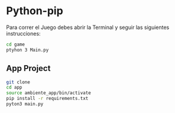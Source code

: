# Python-pip

Para correr el Juego debes abrir la Terminal y seguir las siguientes instrucciones:

```sh
cd game
ptyhon 3 Main.py
```

## App Project

```sh 
git clone
cd app
source ambiente_app/bin/activate
pip install -r requirements.txt
pyton3 main.py
```